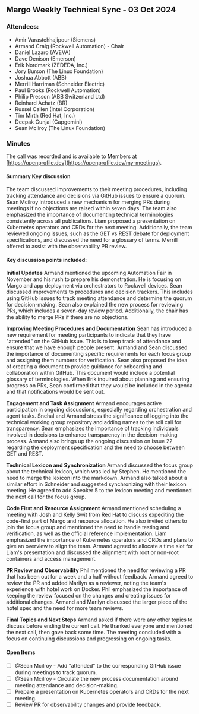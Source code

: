 ## Margo Weekly Technical Sync - 03 Oct 2024

### Attendees:
* Amir Varastehhajipour (Siemens)
* Armand Craig (Rockwell Automation) - Chair
* Daniel Lazaro (AVEVA)
* Dave Denison (Emerson)
* Erik Nordmark (ZEDEDA, Inc.)
* Jory Burson (The Linux Foundation)
* Joshua Abbott (ABB)
* Merrill Harriman (Schneider Electric)
* Paul Brooks (Rockwell Automation)
* Philip Presson (ABB Switzerland Ltd)
* Reinhard Achatz (BR)
* Russel Callen (Intel Corporation)
* Tim Mirth (Red Hat, Inc.)
* Deepak Gunjal (Capgemini)
* Sean Mcilroy (The Linux Foundation)
  
### Minutes
The call was recorded and is available to Members at [https://openprofile.dev](https://openprofile.dev/my-meetings). 

#### Summary Key discussion
The team discussed improvements to their meeting procedures, including tracking attendance and decisions via GitHub issues to ensure a quorum. Sean Mcilroy introduced a new mechanism for merging PRs during meetings if no objections are raised within seven days. The team also emphasized the importance of documenting technical terminologies consistently across all publications. Liam proposed a presentation on Kubernetes operators and CRDs for the next meeting. Additionally, the team reviewed ongoing issues, such as the GET vs REST debate for deployment specifications, and discussed the need for a glossary of terms. Merrill offered to assist with the observability PR review.

#### Key discussion points included:

**Initial Updates**
Armand mentioned the upcoming Automation Fair in November and his rush to prepare his demonstration. He is focusing on Margo and app deployment via orchestrators to Rockwell devices.
Sean discussed improvements to procedures and decision trackers. This includes using GitHub issues to track meeting attendance and determine the quorum for decision-making. Sean also explained the new process for reviewing PRs, which includes a seven-day review period. Additionally, the chair has the ability to merge PRs if there are no objections.

**Improving Meeting Procedures and Documentation**
Sean has introduced a new requirement for meeting participants to indicate that they have "attended" on the GitHub issue. This is to keep track of attendance and ensure that we have enough people present.
Armand and Sean discussed the importance of documenting specific requirements for each focus group and assigning them numbers for verification.
Sean also proposed the idea of creating a document to provide guidance for onboarding and collaboration within GitHub. This document would include a potential glossary of terminologies.
When Erik inquired about planning and ensuring progress on PRs, Sean confirmed that they would be included in the agenda and that notifications would be sent out.

**Engagement and Task Assignment**
Armand encourages active participation in ongoing discussions, especially regarding orchestration and agent tasks. Snehal and Armand stress the significance of logging into the technical working group repository and adding names to the roll call for transparency. Sean emphasizes the importance of tracking individuals involved in decisions to enhance transparency in the decision-making process. Armand also brings up the ongoing discussion on issue 22 regarding the deployment specification and the need to choose between GET and REST.

**Technical Lexicon and Synchronization**
Armand discussed the focus group about the technical lexicon, which was led by Stephen. He mentioned the need to merge the lexicon into the markdown. Armand also talked about a similar effort in Schneider and suggested synchronizing with their lexicon meeting. He agreed to add Speaker 5 to the lexicon meeting and mentioned the next call for the focus group.

**Code First and Resource Assignment**
Armand mentioned scheduling a meeting with Josh and Kelly Swit from Red Hat to discuss expediting the code-first part of Margo and resource allocation. He also invited others to join the focus group and mentioned the need to handle testing and verification, as well as the official reference implementation. Liam emphasized the importance of Kubernetes operators and CRDs and plans to give an overview to align the team. Armand agreed to allocate a time slot for Liam's presentation and discussed the alignment with root or non-root containers and access management.

**PR Review and Observability**
Phil mentioned the need for reviewing a PR that has been out for a week and a half without feedback.
Armand agreed to review the PR and added Marilyn as a reviewer, noting the team's experience with hotel work on Docker.
Phil emphasized the importance of keeping the review focused on the changes and creating issues for additional changes.
Armand and Marilyn discussed the larger piece of the hotel spec and the need for more team reviews.

**Final Topics and Next Steps**
Armand asked if there were any other topics to discuss before ending the current call.
He thanked everyone and mentioned the next call, then gave back some time.
The meeting concluded with a focus on continuing discussions and progressing on ongoing tasks.

#### Open Items
- [ ] @Sean Mcilroy - Add "attended" to the corresponding GitHub issue during meetings to track quorum.
- [ ] @Sean Mcilroy - Circulate the new process documentation around meeting attendance and decision-making.
- [ ] Prepare a presentation on Kubernetes operators and CRDs for the next meeting.
- [ ] Review PR for observability changes and provide feedback.
